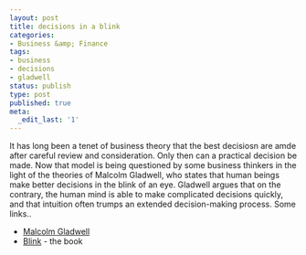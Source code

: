 ```yaml
---
layout: post
title: decisions in a blink
categories:
- Business &amp; Finance
tags:
- business
- decisions
- gladwell
status: publish
type: post
published: true
meta:
  _edit_last: '1'
---
```

It has long been a tenet of business theory that the best decisiosn are amde after careful review and consideration. Only then can a practical decision be made. Now that model is being questioned by some business thinkers in the light of the theories of Malcolm Gladwell, who states that human beings make better decisions in the blink of an eye. Gladwell argues that on the contrary, the human mind is able to make complicated decisions quickly, and that intuition often trumps an extended decision-making process. Some links..

- [Malcolm Gladwell](http://en.wikipedia.org/wiki/Malcolm_Gladwell)
- [Blink](http://www.gladwell.com/blink/) - the book
